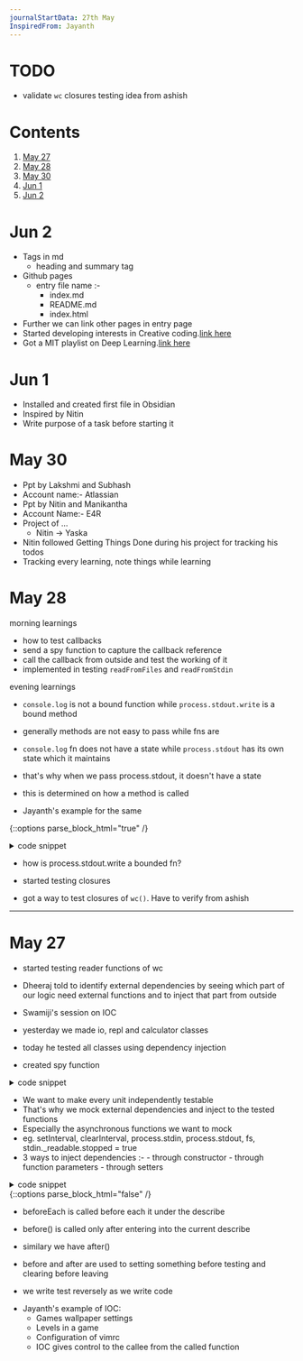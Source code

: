 ```yaml
---
journalStartData: 27th May
InspiredFrom: Jayanth
---
```


# TODO

- validate `wc` closures testing idea from ashish

# Contents

1. [May 27](#may-27)
2. [May 28](#may-28)
3. [May 30](#may-30)
4. [Jun 1](#jun-1)
5. [Jun 2](#jun-2)

# Jun 2

- Tags in md
  - heading and summary tag
- Github pages
  - entry file name :-
    - index.md
    - README.md
    - index.html
- Further we can link other pages in entry page
- Started developing interests in Creative coding.[link here](https://youtube.com/playlist?list=PLUG_f-krxzVrRCOjGFwOuYj3QarVfPWXK)
- Got a MIT playlist on Deep Learning.[link here](https://youtube.com/playlist?list=PLUG_f-krxzVrRCOjGFwOuYj3QarVfPWXK)

# Jun 1

- Installed and created first file in Obsidian
- Inspired by Nitin
- Write purpose of a task before starting it

# May 30

- Ppt by Lakshmi and Subhash
- Account name:- Atlassian
- Ppt by Nitin and Manikantha
- Account Name:- E4R
- Project of ...
  - Nitin -> Yaska
- Nitin followed Getting Things Done during his project for tracking his todos
- Tracking every learning, note things while learning

# May 28

morning learnings

- how to test callbacks
- send a spy function to capture the callback reference
- call the callback from outside and test the working of it
- implemented in testing `readFromFiles` and `readFromStdin`

evening learnings

- `console.log` is not a bound function while `process.stdout.write` is a bound method
- generally methods are not easy to pass while fns are
- `console.log` fn does not have a state while `process.stdout` has its own state which it maintains
- that's why when we pass process.stdout, it doesn't have a state
- this is determined on how a method is called

- Jayanth's example for the same

{::options parse_block_html="true" /}

<details><summary markdown="span"> code snippet </summary>
  
  ```js 
  const identity = (x) => x;
  const doSomething = (f) => f(identity);

doSomething([1, 2, 3].map);

````
</details>

- how is process.stdout.write a bounded fn?

- started testing closures
- got a way to test closures of `wc()`. Have to verify from ashish

---

# May 27

- started testing reader functions of wc

- Dheeraj told to identify external dependencies by seeing which part of our logic need external
  functions and to inject that part from outside

- Swamiji's session on IOC

- yesterday we made io, repl and calculator classes
- today he tested all classes using dependency injection
- created spy function

<details><summary markdown="span"> code snippet </summary>

```js
const createSpyFunction = () => {
let callCount = 0;
const fn = (...args) => {
  fn.calls = [...(fn.calls || []), ...args];
  callCount++;
};

fn.wasCalledOnce = (arg) => callCount === 1 && fn.calls[0] === arg;
fn.wasCalledTwice = () => callCount === 2;
return fn;
};
```

```js
const renderer = createSpyFunction();
const calc = new Calculator();
calc.render(renderer);
assert.ok(renderer.wasCalledOnce(0));
```
</details>


- We want to make every unit independently testable
- That's why we mock external dependencies and inject to the tested functions
- Especially the asynchronous functions we want to mock
- eg. setInterval, clearInterval, process.stdin, process.stdout, fs, stdin.\_readable.stopped = true
- 3 ways to inject dependencies :- - through constructor - through function parameters - through setters

<details><summary markdown="span"> code snippet </summary>

```js
describe.skip;
describe.only; // node --test run-only
beforeEach(() => {
  const write = createSpyFunction();
});
```
</details>
{::options parse_block_html="false" /}

- beforeEach is called before each it under the describe
- before() is called only after entering into the current describe
- similary we have after()
- before and after are used to setting something before testing and clearing before leaving

- we write test reversely as we write code

* Jayanth's example of IOC:
  - Games wallpaper settings
  - Levels in a game
  - Configuration of vimrc
  - IOC gives control to the callee from the called function
````

